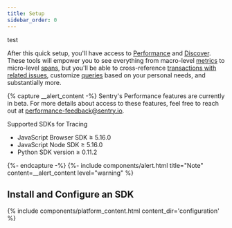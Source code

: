 ```yaml
---
title: Setup
sidebar_order: 0
---
```


test

After this quick setup, you'll have access to [Performance](/performance-monitoring/performance/) and [Discover](/performance-monitoring/discover-queries/). These tools will empower you to see everything from macro-level [metrics](/performance-monitoring/performance/metrics/) to micro-level [spans](/performance-monitoring/performance/event-detail/), but you'll be able to cross-reference [transactions with related issues](/performance-monitoring/performance/transaction-summary/), customize [queries](/performance-monitoring/discover-queries/query-builder/) based on your personal needs, and substantially more. 

{% capture __alert_content -%}
Sentry's Performance features are currently in beta. For more details about access to these features, feel free to reach out at [performance-feedback@sentry.io](mailto:performance-feedback@sentry.io).

Supported SDKs for Tracing
- JavaScript Browser SDK ≥ 5.16.0
- JavaScript Node SDK ≥ 5.16.0
- Python SDK version ≥ 0.11.2

{%- endcapture -%}
{%- include components/alert.html
    title="Note"
    content=__alert_content
    level="warning"
%}

## Install and Configure an SDK

{% include components/platform_content.html content_dir='configuration' %}
